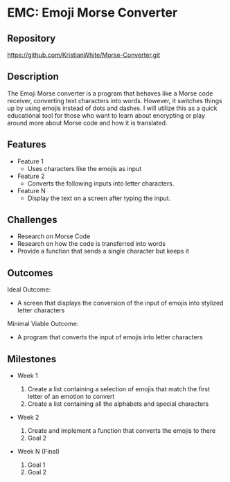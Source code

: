 # EMC: Emoji Morse Converter

## Repository
https://github.com/KristianWhite/Morse-Converter.git

## Description
The Emoji Morse converter is a program that behaves like a Morse code receiver, converting text characters into words. However, it switches things up by using emojis instead of dots and dashes. I will utilize this as a quick educational tool for those who want to learn about encrypting or play around more about Morse code and how it is translated.

## Features
- Feature 1
	- Uses characters like the emojis as input
- Feature 2
	- Converts the following inputs into letter characters.
- Feature N 
	- Display the text on a screen after typing the input.

## Challenges
- Research on Morse Code
- Research on how the code is transferred into words
- Provide a function that sends a single character but keeps it

## Outcomes
Ideal Outcome:
- A screen that displays the conversion of the input of emojis into stylized letter characters

Minimal Viable Outcome:
- A program that converts the input of emojis into letter characters

## Milestones

- Week 1
  1. Create a list containing a selection of emojis that match the first letter of an emotion to convert
  2. Create a list containing all the alphabets and special characters

- Week 2
  1. Create and implement a function that converts the emojis to there
  2. Goal 2

- Week N (Final)
  1. Goal 1
  2. Goal 2
